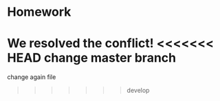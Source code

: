 # Homework

We resolved the conflict!
<<<<<<< HEAD
change master branch
=======

change again file
>>>>>>> develop
